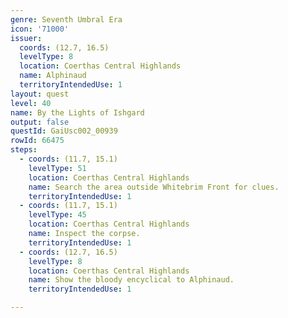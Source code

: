 ```yaml
---
genre: Seventh Umbral Era
icon: '71000'
issuer:
  coords: (12.7, 16.5)
  levelType: 8
  location: Coerthas Central Highlands
  name: Alphinaud
  territoryIntendedUse: 1
layout: quest
level: 40
name: By the Lights of Ishgard
output: false
questId: GaiUsc002_00939
rowId: 66475
steps:
  - coords: (11.7, 15.1)
    levelType: 51
    location: Coerthas Central Highlands
    name: Search the area outside Whitebrim Front for clues.
    territoryIntendedUse: 1
  - coords: (11.7, 15.1)
    levelType: 45
    location: Coerthas Central Highlands
    name: Inspect the corpse.
    territoryIntendedUse: 1
  - coords: (12.7, 16.5)
    levelType: 8
    location: Coerthas Central Highlands
    name: Show the bloody encyclical to Alphinaud.
    territoryIntendedUse: 1

---
```

